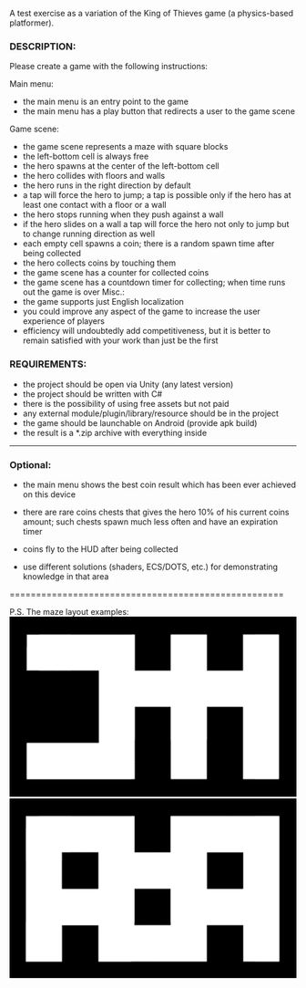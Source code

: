 A test exercise as a variation of the King of Thieves game (a physics-based platformer).  

### DESCRIPTION: 
Please create a game with the following instructions:  

Main menu:  
- the main menu is an entry point to the game
- the main menu has a play button that redirects a user to the game scene  

Game scene:
- the game scene represents a maze with square blocks
- the left-bottom cell is always free
- the hero spawns at the center of the left-bottom cell
- the hero collides with floors and walls
- the hero runs in the right direction by default
- a tap will force the hero to jump; a tap is possible only if the hero has at least one contact
with a floor or a wall
- the hero stops running when they push against a wall
- if the hero slides on a wall a tap will force the hero not only to jump but to change running
direction as well
- each empty cell spawns a coin; there is a random spawn time after being collected
- the hero collects coins by touching them
- the game scene has a counter for collected coins
- the game scene has a countdown timer for collecting; when time runs out the game is over
Misc.:
- the game supports just English localization
- you could improve any aspect of the game to increase the user experience of players
- efficiency will undoubtedly add competitiveness, but it is better to remain satisfied with your
work than just be the first  

### REQUIREMENTS:  
- the project should be open via Unity (any latest version)
- the project should be written with C#
- there is the possibility of using free assets but not paid
- any external module/plugin/library/resource should be in the project
- the game should be launchable on Android (provide apk build)
- the result is a *.zip archive with everything inside

---
### Optional:
- the main menu shows the best coin result which has been ever achieved on this device
- there are rare coins chests that gives the hero 10% of his current coins amount; such chests
spawn much less often and have an expiration timer
- coins fly to the HUD after being collected

- use different solutions (shaders, ECS/DOTS, etc.) for demonstrating knowledge in that area

====================================================

P.S. The maze layout examples:
![Alt text](1.png?raw=true "1")
![Alt text](2.png?raw=true "1")